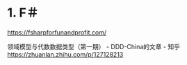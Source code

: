 # 1. F＃

https://fsharpforfunandprofit.com/



领域模型与代数数据类型（第一期） - DDD-China的文章 - 知乎
https://zhuanlan.zhihu.com/p/127128213


















